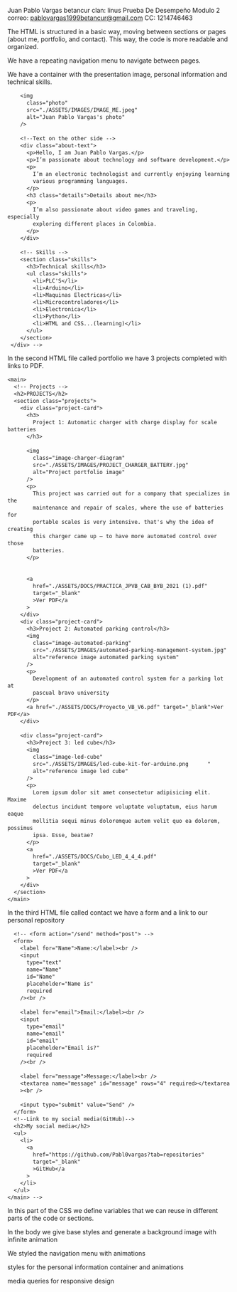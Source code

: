 Juan Pablo Vargas betancur
clan: linus
Prueba De Desempeño Modulo 2
correo: pablovargas1999betancur@gmail.com
CC: 1214746463

The HTML is structured in a basic way, moving between sections or pages (about me, portfolio, and contact).
This way, the code is more readable and organized.

We have a repeating navigation menu to navigate between pages.

 <!-- <nav>
      <ul>
        <li><a href="./index.html">About Me</a></li>
        <li><a href="./portfolio.html">Portfolio</a></li>
        <li><a href="./contact.html">Contact</a></li>
      </ul>
    </nav> -->

We have a container with the presentation image, personal information and technical skills.

<!-- <div class="about-container">
        <!-- Image to the side -->

        <img
          class="photo"
          src="./ASSETS/IMAGES/IMAGE_ME.jpeg"
          alt="Juan Pablo Vargas's photo"
        />

        <!--Text on the other side -->
        <div class="about-text">
          <p>Hello, I am Juan Pablo Vargas.</p>
          <p>I’m passionate about technology and software development.</p>
          <p>
            I’m an electronic technologist and currently enjoying learning
            various programming languages.
          </p>
          <h3 class="details">Details about me</h3>
          <p>
            I’m also passionate about video games and traveling, especially
            exploring different places in Colombia.
          </p>
        </div>

        <!-- Skills -->
        <section class="skills">
          <h3>Technical skills</h3>
          <ul class="skills">
            <li>PLC'S</li>
            <li>Arduino</li>
            <li>Maquinas Electricas</li>
            <li>Microcontroladores</li>
            <li>Electronica</li>
            <li>Python</li>
            <li>HTML and CSS...(learning)</li>
          </ul>
        </section>
     </div> -->

In the second HTML file called portfolio we have 3 projects completed with links to PDF.

    <main>
      <!-- Projects -->
      <h2>PROJECTS</h2>
      <section class="projects">
        <div class="project-card">
          <h3>
            Project 1: Automatic charger with charge display for scale batteries
          </h3>

          <img
            class="image-charger-diagram"
            src="./ASSETS/IMAGES/PROJECT_CHARGER_BATTERY.jpg"
            alt="Project portfolio image"
          />
          <p>
            This project was carried out for a company that specializes in the
            maintenance and repair of scales, where the use of batteries for
            portable scales is very intensive. that's why the idea of creating
            this charger came up — to have more automated control over those
            batteries.
          </p>
          

          <a
            href="./ASSETS/DOCS/PRACTICA_JPVB_CAB_BYB_2021 (1).pdf"
            target="_blank"
            >Ver PDF</a
          >
        </div>
        <div class="project-card">
          <h3>Project 2: Automated parking control</h3>
          <img
            class="image-automated-parking"
            src="./ASSETS/IMAGES/automated-parking-management-system.jpg"
            alt="reference image automated parking system"
          />
          <p>
            Development of an automated control system for a parking lot at
            pascual bravo university
          </p>
          <a href="./ASSETS/DOCS/Proyecto_VB_V6.pdf" target="_blank">Ver PDF</a>
        </div>

        <div class="project-card">
          <h3>Project 3: led cube</h3>
          <img
            class="image-led-cube"
            src="./ASSETS/IMAGES/led-cube-kit-for-arduino.png      "
            alt="reference image led cube"
          />
          <p>
            Lorem ipsum dolor sit amet consectetur adipisicing elit. Maxime
            delectus incidunt tempore voluptate voluptatum, eius harum eaque
            mollitia sequi minus doloremque autem velit quo ea dolorem, possimus
            ipsa. Esse, beatae?
          </p>
          <a
            href="./ASSETS/DOCS/Cubo_LED_4_4_4.pdf"
            target="_blank"
            >Ver PDF</a
          >
        </div>
      </section>
    </main>

In the third HTML file called contact we have a form and a link to our personal repository

<!-- <main class="contact">
      <h2>Contact</h2>
      <!--With this method we send the information from the form to the destination we decide.-->

      <!-- <form action="/send" method="post"> -->
      <form>
        <label for="Name">Name:</label><br />
        <input
          type="text"
          name="Name"
          id="Name"
          placeholder="Name is"
          required
        /><br />

        <label for="email">Email:</label><br />
        <input
          type="email"
          name="email"
          id="email"
          placeholder="Email is?"
          required
        /><br />

        <label for="message">Message:</label><br />
        <textarea name="message" id="message" rows="4" required></textarea
        ><br />

        <input type="submit" value="Send" />
      </form>
      <!--Link to my social media(GitHub)-->
      <h2>My social media</h2>
      <ul>
        <li>
          <a
            href="https://github.com/Pabl0vargas?tab=repositories"
            target="_blank"
            >GitHub</a
          >
        </li>
      </ul>
    </main> -->

In this part of the CSS we define variables that we can reuse in different parts of the code or sections.

<!-- :root {
  --color-principal: #66625b;
  --color-secundario: #2e2a24;
  --color-acento: #eeebe7;
  --fuente-principal: "Segoe UI", Tahoma, Geneva, Verdana, sans-serif;
} -->

In the body we give base styles and generate a background image with infinite animation

<!-- body {
  font-family: var(--fuente-principal);
  background-color: #fcfcfc;
  color: #ddd2d2;
  line-height: 1.6;
  padding: 20px;
  background: linear-gradient(rgba(0, 0, 0, 0.388), rgba(0, 0, 0, 0.388)),
    url("./ASSETS/IMAGES/galaxy-illustration.jpg");
  background-attachment: fixed;
  background-repeat: repeat;
  background-size: auto;
  animation: moverFondo 30s linear infinite;
}
/* Animation for background */
@keyframes moverFondo {
  0% {
    background-position: 0 0;
  }
  100% {
    background-position: -450px 0;
  }
} -->

We styled the navigation menu with animations

<!-- nav {
  display: flex;
  background: rgba(255, 255, 255, 0.15);
  backdrop-filter: blur(10px);
  padding: 1rem;
  position: relative;
  width: 80%;
  justify-content: center;
  top: 1rem;
  border-radius: 30px;
  border: 1px solid rgba(255, 255, 255, 0.5);
  box-shadow: 0 6px 6px rgba(0, 0, 0, 0.5);
  margin-left: auto;
  margin-right: auto;
}
ul {
  list-style: none;
  display: flex;
  justify-content: center;
  gap: 3rem;
  margin: 0;
  padding: 0;
}
a {
  text-decoration: none;

  color: #ffffff;
  font-weight: 700;
  position: relative;
  padding: 5px 0;
  transition: color 0.3s ease;
  text-shadow: 2px 2px 4px rgba(0, 0, 0, 0.7);
}
/* Animation Nav */
a::after {
  content: "";
  position: absolute;
  width: 0;
  height: 3px;
  background: rgb(17, 0, 255);
  bottom: 0;
  left: 50%;
  transition: all 0.3s ease;
}
a:hover::after {
  width: 100%;
  left: 0;
}
a:hover {
  color: #4c39fc;
} -->

styles for the personal information container and animations

<!-- .about-container {
  display: flex;

  align-items: flex-start;
  gap: 30px;
  margin: 20px 0;
  flex-wrap: wrap; /* Para que sea responsive */
}

.about-container img.photo {
  width: 300px;
  height: 450px;
  border-radius: 10px;
  box-shadow: 0 4px 8px rgba(0, 0, 0, 0.3);
}

.about-text {
  flex: 1;
  min-width: 250px;
}

section.projects {
  display: grid;
  grid-template-columns: repeat(3, 1fr);
  gap: 20px;
}
.project-card {
  background-color: rgba(255, 255, 255, 0.07);
  padding: 20px;
  border-radius: 10px;
  text-align: center;
  border: 1px solid rgba(255, 255, 255, 0.15);
  box-shadow: 0 4px 10px rgba(0, 0, 0, 0.4);
  transition: transform 0.3s ease, box-shadow 0.3s ease;
  animation: fadeInUp 0.8s ease forwards;
  opacity: 0;
  min-height: 500px;
  display: flex;
  flex-direction: column;
  justify-content: space-between;
}

.project-card:hover {
  transform: translateY(-5px);
  box-shadow: 0 10px 16px rgba(0, 0, 0, 0.6);
}
ul.skills {
  display: grid;
  grid-template-columns: auto;
  align-items: center;
  text-align: left;
  gap: 8px;
}
.project-card img {
  transition: transform 0.3s ease, box-shadow 0.3s ease;
  cursor: pointer;
}
.project-card img:hover,
.project-card img:active {
  transform: scale(1.2);
  box-shadow: 0 8px 16px rgba(0, 0, 0, 0.6);

} -->

media queries for responsive design

<!-- @media (max-width: 768px) {
  nav ul {
    flex-direction: column;
    align-items: center;
    gap: 10px;
  }
  .about-container {
    flex-direction: column;
    align-items: center;
    text-align: center;
  }
  .about-text {
    text-align: left;
    padding: 0 10px;
  }

  section,
  .about-me,
  .contact {
    padding: 15px;
  }

  section.projects {
    display: grid;
    grid-template-columns: repeat(2, 1fr);
    gap: 20px;
  }
}
@media (max-width: 480px) {
  section.projects {
    display: grid;
    grid-template-columns: repeat(1, 1fr);
    gap: 20px;
  }

} -->

